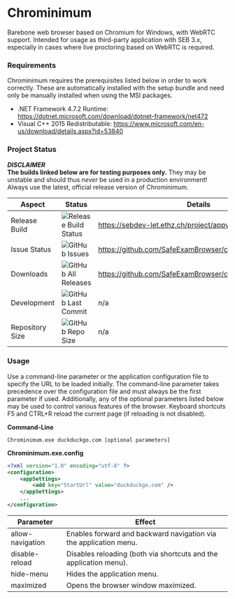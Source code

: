 # Chrominimum

Barebone web browser based on Chromium for Windows, with WebRTC support. Intended for usage as third-party application with SEB 3.x, especially in cases where live proctoring based on WebRTC is required.

### Requirements

Chrominimum requires the prerequisites listed below in order to work correctly. These are automatically installed with the setup bundle and need only be manually installed when using the MSI packages.

* .NET Framework 4.7.2 Runtime: https://dotnet.microsoft.com/download/dotnet-framework/net472
* Visual C++ 2015 Redistributable: https://www.microsoft.com/en-us/download/details.aspx?id=53840

### Project Status

**_DISCLAIMER_**\
**The builds linked below are for testing purposes only.** They may be unstable and should thus _never_ be used in a production environment! Always use the latest, official release version of Chrominimum.

| Aspect          | Status                                                                                                                | Details                                                         |
| --------------- | --------------------------------------------------------------------------------------------------------------------- | --------------------------------------------------------------- |
| Release Build   | ![Release Build Status](https://sebdev-let.ethz.ch/api/projects/status/5yuvvwx3onppk8nt?svg=true)                     | https://sebdev-let.ethz.ch/project/appveyor/chrominimum         |
| Issue Status    | ![GitHub Issues](https://img.shields.io/github/issues/safeexambrowser/chrominimum?logo=github)                        | https://github.com/SafeExamBrowser/chrominimum/issues           |
| Downloads       | ![GitHub All Releases](https://img.shields.io/github/downloads/safeexambrowser/chrominimum/total?logo=github)         | https://github.com/SafeExamBrowser/chrominimum/releases         |
| Development     | ![GitHub Last Commit](https://img.shields.io/github/last-commit/safeexambrowser/chrominimum?logo=github)              | n/a                                                             |
| Repository Size | ![GitHub Repo Size](https://img.shields.io/github/repo-size/safeexambrowser/chrominimum?logo=github)                  | n/a                                                             |

### Usage

Use a command-line parameter or the application configuration file to specify the URL to be loaded initially. The command-line parameter takes precedence over the configuration file and must always be the first parameter if used. Additionally, any of the optional parameters listed below may be used to control various features of the browser. Keyboard shortcuts F5 and CTRL+R reload the current page (if reloading is not disabled).

**Command-Line**
```
Chrominimum.exe duckduckgo.com [optional parameters]
```

**Chrominimum.exe.config**
```xml
<?xml version="1.0" encoding="utf-8" ?>
<configuration>
    <appSettings>
        <add key="StartUrl" value="duckduckgo.com" />
    </appSettings>
    ...
</configuration>
```

| Parameter        | Effect                                                            |
| ---------------- | ----------------------------------------------------------------- |
| allow-navigation | Enables forward and backward navigation via the application menu. |
| disable-reload   | Disables reloading (both via shortcuts and the application menu). |
| hide-menu        | Hides the application menu.                                       |
| maximized        | Opens the browser window maximized.                               |
